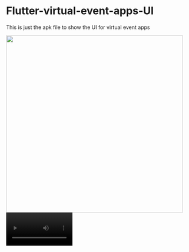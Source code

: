 # Flutter-virtual-event-apps-UI

This is just the apk file to show the UI for virtual event apps


<img src="https://github.com/DzulfikriPysal/Flutter-virtual-event-apps-UI/blob/main/Vapps.gif?raw=true" height="480px" > 

<video src='https://github.com/DzulfikriPysal/Flutter-virtual-event-apps-UI/blob/main/Vapps.gif?raw=true' width=180/>


![](https://github.com/DzulfikriPysal/Flutter-virtual-event-apps-UI/blob/main/Vapps.gif?raw=true)
